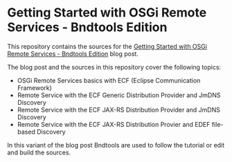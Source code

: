 # Getting Started with OSGi Remote Services - Bndtools Edition
This repository contains the sources for the [Getting Started with OSGi Remote Services - Bndtools Edition](https://vogella.com/blog/getting-started-with-osgi-remote-services-bndtools-edition/) blog post.

The blog post and the sources in this repository cover the following topics:
- OSGi Remote Services basics with ECF (Eclipse Communication Framework)
- Remote Service with the ECF Generic Distribution Provider and JmDNS Discovery
- Remote Service with the ECF JAX-RS Distribution Provider and JmDNS Discovery
- Remote Service with the ECF JAX-RS Distribution Provier and EDEF file-based Discovery

In this variant of the blog post Bndtools are used to follow the tutorial or edit and build the sources.
